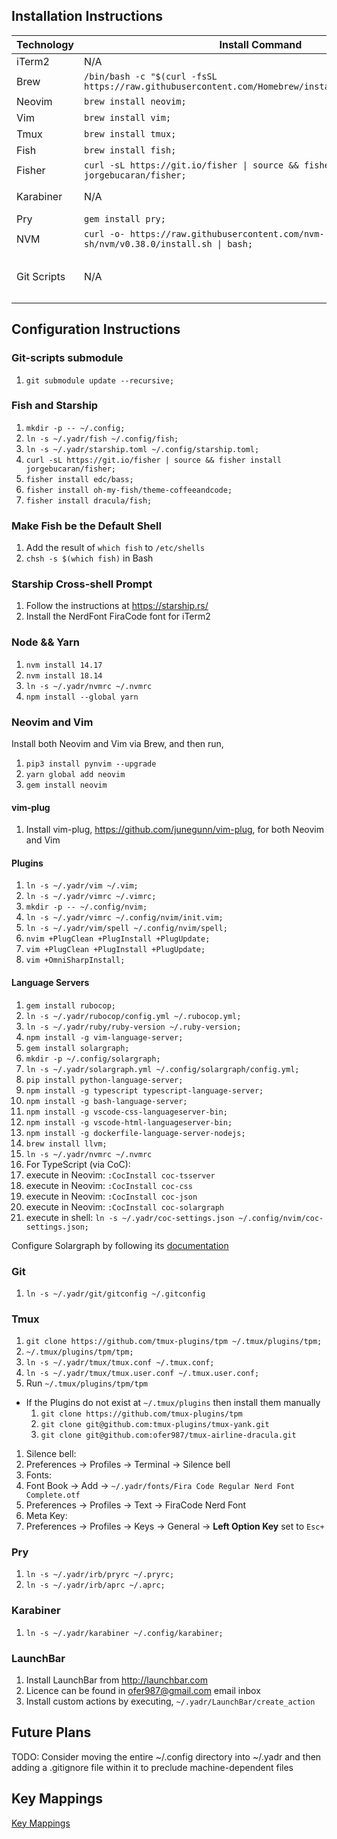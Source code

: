 ## Installation Instructions

Technology | Install Command | Latest Instructions
---------- | --------------- | -------------------
iTerm2 | N/A | https://iterm2.com
Brew | `/bin/bash -c "$(curl -fsSL https://raw.githubusercontent.com/Homebrew/install/HEAD/install.sh)";` | https://github.com/Homebrew/brew
Neovim | `brew install neovim;` | https://github.com/neovim/neovim
Vim | `brew install vim;` | https://github.com/vim/vim
Tmux | `brew install tmux;` |
Fish | `brew install fish;` | https://fishshell.com/
Fisher | `curl -sL https://git.io/fisher \| source && fisher install jorgebucaran/fisher;` | https://github.com/jorgebucaran/fisher
Karabiner | N/A | https://github.com/pqrs-org/Karabiner-Elements
Pry | `gem install pry;` | https://github.com/pry/pry
NVM | `curl -o- https://raw.githubusercontent.com/nvm-sh/nvm/v0.38.0/install.sh \| bash;` | https://github.com/nvm-sh/nvm
Git Scripts | N/A | Set the GitHub Personal Authentication Token as `env -x GITHUB_TOKEN <personal-pat>` in `~/.yadr/fish/config.personal.fish`

## Configuration Instructions

### Git-scripts submodule

1. `git submodule update --recursive;`

### Fish and Starship

1. `mkdir -p -- ~/.config;`
1. `ln -s ~/.yadr/fish ~/.config/fish;`
1. `ln -s ~/.yadr/starship.toml ~/.config/starship.toml;`
1. `curl -sL https://git.io/fisher | source && fisher install jorgebucaran/fisher;`
1. `fisher install edc/bass;`
1. `fisher install oh-my-fish/theme-coffeeandcode;`
1. `fisher install dracula/fish;`

### Make Fish be the Default Shell

1. Add the result of `which fish` to `/etc/shells`
1. `chsh -s $(which fish)` in Bash

### Starship Cross-shell Prompt

1. Follow the instructions at https://starship.rs/
1. Install the NerdFont FiraCode font for iTerm2

### Node && Yarn

1. `nvm install 14.17`
1. `nvm install 18.14`
1. `ln -s ~/.yadr/nvmrc ~/.nvmrc`
1. `npm install --global yarn`

### Neovim and Vim

Install both Neovim and Vim via Brew, and then run,

1. `pip3 install pynvim --upgrade`
1. `yarn global add neovim`
1. `gem install neovim`

#### vim-plug

1. Install vim-plug, https://github.com/junegunn/vim-plug, for both Neovim and Vim

#### Plugins

1. `ln -s ~/.yadr/vim ~/.vim;`
1. `ln -s ~/.yadr/vimrc ~/.vimrc;`
1. `mkdir -p -- ~/.config/nvim;`
1. `ln -s ~/.yadr/vimrc ~/.config/nvim/init.vim;`
1. `ln -s ~/.yadr/vim/spell ~/.config/nvim/spell;`
1. `nvim +PlugClean +PlugInstall +PlugUpdate;`
1. `vim +PlugClean +PlugInstall +PlugUpdate;`
1. `vim +OmniSharpInstall;`

#### Language Servers

1. `gem install rubocop;`
1. `ln -s ~/.yadr/rubocop/config.yml ~/.rubocop.yml;`
1. `ln -s ~/.yadr/ruby/ruby-version ~/.ruby-version;`
1. `npm install -g vim-language-server;`
1. `gem install solargraph;`
1. `mkdir -p ~/.config/solargraph;`
1. `ln -s ~/.yadr/solargraph.yml ~/.config/solargraph/config.yml;`
1. `pip install python-language-server;`
1. `npm install -g typescript typescript-language-server;`
1. `npm install -g bash-language-server;`
1. `npm install -g vscode-css-languageserver-bin;`
1. `npm install -g vscode-html-languageserver-bin;`
1. `npm install -g dockerfile-language-server-nodejs;`
1. `brew install llvm;`
1. `ln -s ~/.yadr/nvmrc ~/.nvmrc`
1. For TypeScript (via CoC):
  1. execute in Neovim: `:CocInstall coc-tsserver`
  1. execute in Neovim: `:CocInstall coc-css`
  1. execute in Neovim: `:CocInstall coc-json`
  1. execute in Neovim: `:CocInstall coc-solargraph`
  1. execute in shell: `ln -s ~/.yadr/coc-settings.json ~/.config/nvim/coc-settings.json;`

Configure Solargraph by following its [documentation](https://github.com/castwide/solargraph)

### Git

1. `ln -s ~/.yadr/git/gitconfig ~/.gitconfig`

### Tmux

1. `git clone https://github.com/tmux-plugins/tpm ~/.tmux/plugins/tpm;`
1. `~/.tmux/plugins/tpm/tpm;`
1. `ln -s ~/.yadr/tmux/tmux.conf ~/.tmux.conf;`
1. `ln -s ~/.yadr/tmux/tmux.user.conf ~/.tmux.user.conf;`
1. Run `~/.tmux/plugins/tpm/tpm`
  - If the Plugins do not exist at `~/.tmux/plugins` then install them manually
    1. `git clone https://github.com/tmux-plugins/tpm`
    1. `git clone git@github.com:tmux-plugins/tmux-yank.git`
    1. `git clone git@github.com:ofer987/tmux-airline-dracula.git`
1. Silence bell:
  1. Preferences -> Profiles -> Terminal -> Silence bell
1. Fonts:
  1. Font Book -> Add -> `~/.yadr/fonts/Fira Code Regular Nerd Font Complete.otf`
  1. Preferences -> Profiles -> Text -> FiraCode Nerd Font
1. Meta Key:
  1. Preferences -> Profiles -> Keys -> General -> **Left Option Key** set to `Esc+`

### Pry

1. `ln -s ~/.yadr/irb/pryrc ~/.pryrc;`
1. `ln -s ~/.yadr/irb/aprc ~/.aprc;`

### Karabiner

1. `ln -s ~/.yadr/karabiner ~/.config/karabiner;`

### LaunchBar

1. Install LaunchBar from http://launchbar.com
1. Licence can be found in ofer987@gmail.com email inbox
1. Install custom actions by executing, `~/.yadr/LaunchBar/create_action`

## Future Plans

TODO: Consider moving the entire ~/.config directory into ~/.yadr and then adding a .gitignore file within it to preclude machine-dependent files

## Key Mappings

[Key Mappings](./keymappings.md)
